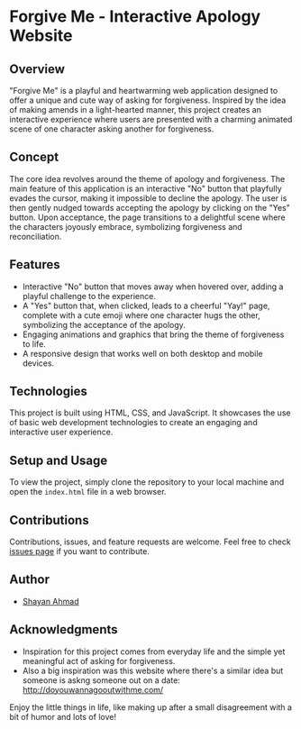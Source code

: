 # Forgive Me - Interactive Apology Website

## Overview
"Forgive Me" is a playful and heartwarming web application designed to offer a unique and cute way of asking for forgiveness. Inspired by the idea of making amends in a light-hearted manner, this project creates an interactive experience where users are presented with a charming animated scene of one character asking another for forgiveness.

## Concept
The core idea revolves around the theme of apology and forgiveness. The main feature of this application is an interactive "No" button that playfully evades the cursor, making it impossible to decline the apology. The user is then gently nudged towards accepting the apology by clicking on the "Yes" button. Upon acceptance, the page transitions to a delightful scene where the characters joyously embrace, symbolizing forgiveness and reconciliation.

## Features
- Interactive "No" button that moves away when hovered over, adding a playful challenge to the experience.
- A "Yes" button that, when clicked, leads to a cheerful "Yay!" page, complete with a cute emoji where one character hugs the other, symbolizing the acceptance of the apology.
- Engaging animations and graphics that bring the theme of forgiveness to life.
- A responsive design that works well on both desktop and mobile devices.

## Technologies
This project is built using HTML, CSS, and JavaScript. It showcases the use of basic web development technologies to create an engaging and interactive user experience.

## Setup and Usage
To view the project, simply clone the repository to your local machine and open the `index.html` file in a web browser.

## Contributions
Contributions, issues, and feature requests are welcome. Feel free to check [issues page](link-to-your-repository-issues) if you want to contribute.

## Author
- [Shayan Ahmad](https://github.com/shayanahmad7)

## Acknowledgments
- Inspiration for this project comes from everyday life and the simple yet meaningful act of asking for forgiveness.
- Also a big inspiration was this website where there's a similar idea but someone is askng someone out on a date: http://doyouwannagooutwithme.com/



Enjoy the little things in life, like making up after a small disagreement with a bit of humor and lots of love!

